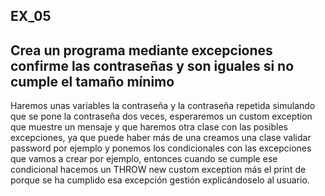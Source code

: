 ## EX_05

## Crea un programa mediante excepciones confirme las contraseñas y son iguales si no cumple el tamaño mínimo

Haremos unas variables la contraseña y la contraseña repetida simulando que se pone la contraseña dos veces, esperaremos un custom exception que muestre un mensaje y que haremos otra clase con las posibles excepciones, ya que puede haber más de una creamos una clase validar password por ejemplo y ponemos los condicionales con las excepciones que vamos a crear por ejemplo, entonces cuando se cumple ese condicional hacemos un THROW new custom exception más el print de porque se ha cumplido esa excepción gestión explicándoselo al usuario.